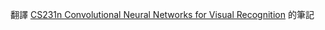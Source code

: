 翻譯 [CS231n Convolutional Neural Networks for Visual Recognition](http://cs231n.github.io/classification/) 的筆記